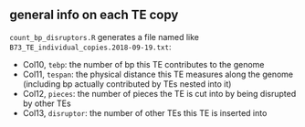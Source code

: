 ## general info on each TE copy

`count_bp_disruptors.R` generates a file named like `B73_TE_individual_copies.2018-09-19.txt`:
  - Col10, `tebp`: the number of bp this TE contributes to the genome
  - Col11, `tespan`: the physical distance this TE measures along the genome (including bp actually contributed by TEs nested into it)
  - Col12, `pieces`: the number of pieces the TE is cut into by being disrupted by other TEs
  - Col13, `disruptor`: the number of other TEs this TE is inserted into
